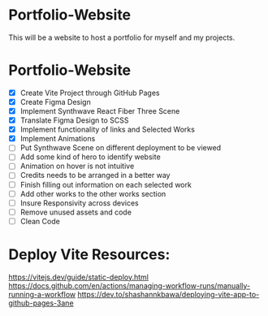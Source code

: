 # Portfolio-Website
This will be a website to host a portfolio for myself and my projects.

# Portfolio-Website
- [x] Create Vite Project through GitHub Pages
- [x] Create Figma Design
- [x] Implement Synthwave React Fiber Three Scene
- [x] Translate Figma Design to SCSS
- [x] Implement functionality of links and Selected Works
- [x] Implement Animations
- [ ] Put Synthwave Scene on different deployment to be viewed
- [ ] Add some kind of hero to identify website
- [ ] Animation on hover is not intuitive
- [ ] Credits needs to be arranged in a better way
- [ ] Finish filling out information on each selected work
- [ ] Add other works to the other works section
- [ ] Insure Responsivity across devices
- [ ] Remove unused assets and code
- [ ] Clean Code

# Deploy Vite Resources:
https://vitejs.dev/guide/static-deploy.html
https://docs.github.com/en/actions/managing-workflow-runs/manually-running-a-workflow
https://dev.to/shashannkbawa/deploying-vite-app-to-github-pages-3ane
